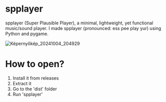 # spplayer
spplayer (Super Plausible Player), a minimal, lightweight, yet functional music/sound player.
I made spplayer (pronounced: ess pee play yur) using Python and pygame.

![Képernyőkép_20241004_204929](https://github.com/user-attachments/assets/a1bd1098-3801-434c-9b9c-6a8e6f52ceca)

# How to open?
1. Install it from releases
2. Extract it
3. Go to the 'dist' folder
4. Run 'spplayer'

